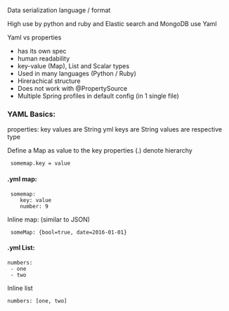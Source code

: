 
Data serialization language / format

High use by python and ruby and Elastic search and MongoDB use Yaml

Yaml vs properties
- has its own spec
- human readability
- key-value (Map), List and Scalar types
- Used in many languages (Python / Ruby)
- Hirerachical structure 
- Does not work with @PropertySource
- Multiple Spring profiles in default config (in 1 single file)


### YAML Basics:

properties: key values are String
 yml keys are String values are respective type
 
 Define a Map as value to the key
 properties (.) denote hierarchy     
 
     somemap.key = value
     
#### .yml map:
 
     somemap:
        key: value
        number: 9
         
Inline map: (similar to JSON)

     someMap: {bool=true, date=2016-01-01}

#### .yml List:

    numbers:
     - one
     - two
    
Inline list

    numbers: [one, two]
    

     

